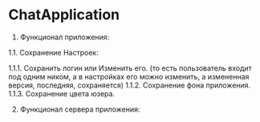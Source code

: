 ChatApplication
===============

1. Функционал приложения:



1.1. Сохранение Настроек:

1.1.1. Сохранить логин или Изменить его. (то есть пользователь входит под одним ником, а в настройках его можно изменить, 
       а измененная версия, последняя, сохраняется)
1.1.2. Сохранение фона приложения.
1.1.3. Сохранение цвета юзера.


2. Функционал сервера приложения:
